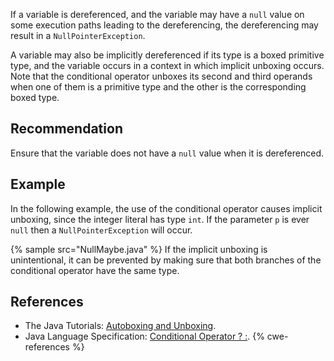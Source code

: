 If a variable is dereferenced, and the variable may have a `null` value on some execution paths leading to the dereferencing, the dereferencing may result in a `NullPointerException`.

A variable may also be implicitly dereferenced if its type is a boxed primitive type, and the variable occurs in a context in which implicit unboxing occurs. Note that the conditional operator unboxes its second and third operands when one of them is a primitive type and the other is the corresponding boxed type.


## Recommendation
Ensure that the variable does not have a `null` value when it is dereferenced.


## Example
In the following example, the use of the conditional operator causes implicit unboxing, since the integer literal has type `int`. If the parameter `p` is ever `null` then a `NullPointerException` will occur.

{% sample src="NullMaybe.java" %}
If the implicit unboxing is unintentional, it can be prevented by making sure that both branches of the conditional operator have the same type.


## References
* The Java Tutorials: [Autoboxing and Unboxing](https://docs.oracle.com/javase/tutorial/java/data/autoboxing.html).
* Java Language Specification: [Conditional Operator ? :](https://docs.oracle.com/javase/specs/jls/se11/html/jls-15.html#jls-15.25).
{% cwe-references %}
